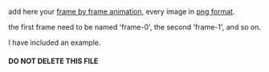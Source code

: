 add here your [frame by frame animation](https://en.wikipedia.org/wiki/Stop_motion), every image in [png format](https://en.wikipedia.org/wiki/Portable_Network_Graphics).

the first frame need to be named 'frame-0', the second 'frame-1', and so on.

I have included an example.

#### DO NOT DELETE THIS FILE
